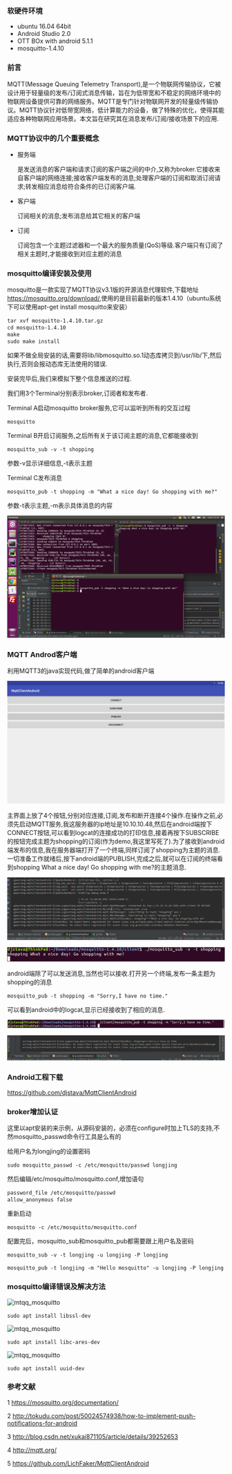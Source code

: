 ### 软硬件环境

- ubuntu 16.04 64bit
- Android Studio 2.0
- OTT BOx with android 5.1.1
- mosquitto-1.4.10

### 前言

MQTT(Message Queuing Telemetry Transport),是一个物联网传输协议，它被设计用于轻量级的发布/订阅式消息传输，旨在为低带宽和不稳定的网络环境中的物联网设备提供可靠的网络服务。MQTT是专门针对物联网开发的轻量级传输协议。MQTT协议针对低带宽网络，低计算能力的设备，做了特殊的优化，使得其能适应各种物联网应用场景。本文旨在研究其在消息发布/订阅/接收场景下的应用.

### MQTT协议中的几个重要概念

* 服务端

  是发送消息的客户端和请求订阅的客户端之间的中介,又称为broker.它接收来自客户端的网络连接;接收客户端发布的消息;处理客户端的订阅和取消订阅请求;转发相应消息给符合条件的已订阅客户端.

* 客户端

  订阅相关的消息;发布消息给其它相关的客户端

* 订阅

  订阅包含一个主题过滤器和一个最大的服务质量(QoS)等级.客户端只有订阅了相关主题时,才能接收到对应主题的消息

### mosquitto编译安装及使用

mosquitto是一款实现了MQTT协议v3.1版的开源消息代理软件,下载地址<https://mosquitto.org/download/>,使用的是目前最新的版本1.4.10（ubuntu系统下可以使用apt-get install mosquitto来安装）

```
tar xvf mosquitto-1.4.10.tar.gz
cd mosquitto-1.4.10
make
sudo make install
```

如果不做全局安装的话,需要将lib/libmosquitto.so.1动态库拷贝到/usr/lib/下,然后执行,否则会报动态库无法使用的错误.

安装完毕后,我们来模拟下整个信息推送的过程.

我们用3个Terminal分别表示broker,订阅者和发布者.

Terminal A启动mosquitto broker服务,它可以监听到所有的交互过程

```
mosquitto
```

Terminal B开启订阅服务,之后所有关于该订阅主题的消息,它都能接收到

```
mosquitto_sub -v -t shopping
```

参数-v显示详细信息,-t表示主题

Terminal C发布消息

```
mosquitto_pub -t shopping -m "What a nice day! Go shopping with me?"
```

参数-t表示主题,-m表示具体消息的内容

![mtqq_mosquitto](https://raw.githubusercontent.com/djstava/PostsCollection/master/images/android/mqtt/mqtt_01.png)

### MQTT Androd客户端

利用MQTT3的java实现代码,做了简单的android客户端

![mtqq_mosquitto](https://raw.githubusercontent.com/djstava/PostsCollection/master/images/android/mqtt/mqtt_02.png)

主界面上放了4个按钮,分别对应连接,订阅,发布和断开连接4个操作.在操作之前,必须先启动MQTT服务,我这服务器的ip地址是10.10.10.48,然后在android端按下CONNECT按钮,可以看到logcat的连接成功的打印信息,接着再按下SUBSCRIBE的按钮完成主题为shopping的订阅(作为demo,我这里写死了).为了接收到android端发布的信息,我在服务器端打开了一个终端,同样订阅了shopping为主题的消息.一切准备工作就绪后,按下android端的PUBLISH,完成之后,就可以在订阅的终端看到shopping What a nice day! Go shopping with me?的主题消息.

![mtqq_mosquitto](https://raw.githubusercontent.com/djstava/PostsCollection/master/images/android/mqtt/mqtt_03.png)

![mtqq_mosquitto](https://raw.githubusercontent.com/djstava/PostsCollection/master/images/android/mqtt/mqtt_04.png)

android端除了可以发送消息,当然也可以接收.打开另一个终端,发布一条主题为shopping的消息

```
mosquitto_pub -t shopping -m "Sorry,I have no time."
```

可以看到android中的logcat,显示已经接收到了相应的消息.

![mtqq_mosquitto](https://raw.githubusercontent.com/djstava/PostsCollection/master/images/android/mqtt/mqtt_06.png)

![mtqq_mosquitto](https://raw.githubusercontent.com/djstava/PostsCollection/master/images/android/mqtt/mqtt_05.png)

### Android工程下载

<https://github.com/djstava/MqttClientAndroid>

### broker增加认证

这里以apt安装的来示例，从源码安装的，必须在configure时加上TLS的支持,不然mosquitto_passwd命令行工具是么有的

给用户名为longjing的设置密码

```
sudo mosquitto_passwd -c /etc/mosquitto/passwd longjing
```

然后编辑/etc/mosquitto/mosquitto.conf,增加语句

```
password_file /etc/mosquitto/passwd
allow_anonymous false
```

重新启动

```
mosquitto -c /etc/mosquitto/mosquitto.conf
```

配置完后，mosquitto_sub和mosquitto_pub都需要跟上用户名及密码

```
mosquitto_sub -v -t longjing -u longjing -P longjing
```

```
mosquitto_pub -t longjing -m "Hello mosquitto" -u longjing -P longjing
```

### mosquitto编译错误及解决方法

![mtqq_mosquitto](https://raw.githubusercontent.com/xugaoxiang/material/master/images/android/mqtt/mqtt_07.png)

```
sudo apt install libssl-dev
```

![mtqq_mosquitto](https://raw.githubusercontent.com/xugaoxiang/material/master/images/android/mqtt/mqtt_08.png)

```
sudo apt install libc-ares-dev
```

![mtqq_mosquitto](https://raw.githubusercontent.com/xugaoxiang/material/master/images/android/mqtt/mqtt_10.png)

```
sudo apt install uuid-dev
```

### 参考文献

1 <https://mosquitto.org/documentation/>

2 <http://tokudu.com/post/50024574938/how-to-implement-push-notifications-for-android>

3 <http://blog.csdn.net/xukai871105/article/details/39252653>

4 <http://mqtt.org/>

5 <https://github.com/LichFaker/MqttClientAndroid>